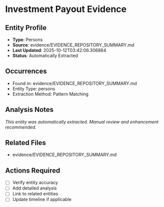 # Investment Payout Evidence

## Entity Profile
- **Type**: Persons
- **Source**: evidence/EVIDENCE_REPOSITORY_SUMMARY.md
- **Last Updated**: 2025-10-12T03:42:06.306884
- **Status**: Automatically Extracted

## Occurrences
- Found in: evidence/EVIDENCE_REPOSITORY_SUMMARY.md
- Entity Type: persons
- Extraction Method: Pattern Matching

## Analysis Notes
*This entity was automatically extracted. Manual review and enhancement recommended.*

## Related Files
- evidence/EVIDENCE_REPOSITORY_SUMMARY.md

## Actions Required
- [ ] Verify entity accuracy
- [ ] Add detailed analysis
- [ ] Link to related entities
- [ ] Update timeline if applicable

